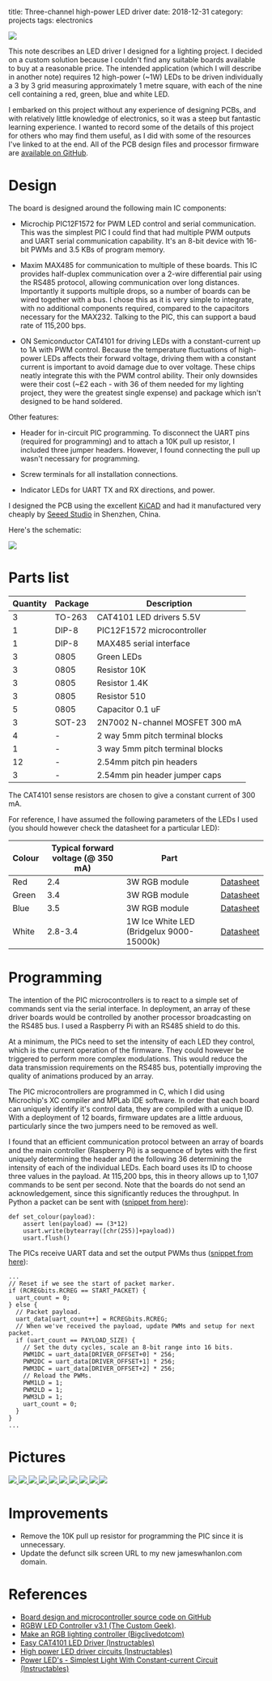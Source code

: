 title: Three-channel high-power LED driver
date: 2018-12-31
category: projects
tags: electronics

<div class="float-right">
<a href="{{'LED-driver/board-layers.png'|asset}}" data-lightbox="led-driver">
  <img class="thumbnail rounded" src="{{'LED-driver/board-layers.png'|thumbnail('400x400')}}">
</a>
</div>

This note describes an LED driver I designed for a lighting project. I decided
on a custom solution because I couldn't find any suitable boards available to
buy at a reasonable price. The intended application (which I will describe in
another note) requires 12 high-power (~1W) LEDs to be driven individually a 3 by 3
grid measuring approximately 1 metre square, with each of the nine cell
containing a red, green, blue and white LED.

I embarked on this project without any experience of designing PCBs, and with
relatively little knowledge of electronics, so it was a steep but fantastic
learning experience. I wanted to record some of the details of this project for
others who may find them useful, as I did with some of the resources I've
linked to at the end. All of the PCB design files and processor firmware are
[available on GitHub](https://github.com/jameshanlon/3C-HP-LED-driver).

# Design

The board is designed around the following main IC components:

- Microchip PIC12F1572 for PWM LED control and serial communication. This was
  the simplest PIC I could find that had multiple PWM outputs and UART serial
communication capability. It's an 8-bit device with 16-bit PWMs and 3.5 KBs of
program memory.

- Maxim MAX485 for communication to multiple of these boards. This IC provides
  half-duplex communication over a 2-wire differential pair using the RS485
protocol, allowing communication over long distances. Importantly it supports
multiple drops, so a number of boards can be wired together with a bus. I chose
this as it is very simple to integrate, with no additional components required,
compared to the capacitors necessary for the MAX232. Talking to the PIC, this
can support a baud rate of 115,200 bps.

- ON Semiconductor CAT4101 for driving LEDs with a constant-current up to 1A
with PWM control. Because the temperature fluctuations of high-power LEDs
affects their forward voltage, driving them with a constant current is
important to avoid damage due to over voltage. These chips neatly integrate
this with the PWM control ability. Their only downsides were their cost (~£2
each - with 36 of them needed for my lighting project, they were the greatest
single expense) and package which isn't designed to be hand soldered.

Other features:

- Header for in-circuit PIC programming. To disconnect the UART pins (required
  for programming) and to attach a 10K pull up resistor, I included three
  jumper headers. However, I found connecting the pull up wasn't necessary for
  programming.

- Screw terminals for all installation connections.

- Indicator LEDs for UART TX and RX directions, and power.

I designed the PCB using the excellent [KiCAD](http://kicad-pcb.org/) and had
it manufactured very cheaply by [Seeed Studio](https://www.seeedstudio.com/fusion_pcb.html)
in Shenzhen, China.

Here's the schematic:

<div class="text-center">
  <a href="{{'LED-driver/schematic.png'|asset}}" data-lightbox="led-driver">
    <img class="rounded" src="{{'LED-driver/schematic.png'|thumbnail('800x800')}}">
  </a>
</div>

# Parts list

| Quantity | Package | Description                     |
| -------- | ------- | --------------------------------|
| 3        | TO-263  | CAT4101 LED drivers 5.5V        |
| 1        | DIP-8   | PIC12F1572 microcontroller      |
| 1        | DIP-8   | MAX485 serial interface         |
| 3        | 0805    | Green LEDs                      |
| 3        | 0805    | Resistor 10K                    |
| 3        | 0805    | Resistor 1.4K                   |
| 3        | 0805    | Resistor 510                    |
| 5        | 0805    | Capacitor 0.1 uF                |
| 3        | SOT-23  | 2N7002 N-channel MOSFET 300 mA  |
| 4        | -       | 2 way 5mm pitch terminal blocks |
| 1        | -       | 3 way 5mm pitch terminal blocks |
| 12       | -       | 2.54mm pitch pin headers        |
| 3        | -       | 2.54mm pin header jumper caps   |

<p></p><!--Add some space after the table-->

The CAT4101 sense resistors are chosen to give a constant current of 300 mA.

For reference, I have assumed the following parameters of the LEDs I
used (you should however check the datasheet for a particular LED):

| Colour  | Typical forward voltage (@ 350 mA) | Part                                     |                |
|---------|------------------------------------|------------------------------------------|----------------|
| Red     | 2.4                                | 3W RGB module                            | [Datasheet][1] |
| Green   | 3.4                                | 3W RGB module                            | [Datasheet][1] |
| Blue    | 3.5                                | 3W RGB module                            | [Datasheet][1] |
| White   | 2.8-3.4                            | 1W Ice White LED (Bridgelux 9000-15000k) | [Datasheet][2] |

[1]: https://www.sparkfun.com/datasheets/Components/LED/COM-08718-datasheet.pdf
[2]: https://futureeden.co.uk/collections/ice-white-bridgelux-power-led-9000-15000k/products/1w-ice-white-led-bridgelux-12000k-with-pcb

<p></p><!--Add some space after the table-->

# Programming

The intention of the PIC microcontrollers is to react to a simple set of
commands sent via the serial interface. In deployment, an array of these driver
boards would be controlled by another processor broadcasting on the RS485 bus.
I used a Raspberry Pi with an RS485 shield to do this.

At a minimum, the PICs need to set the intensity of each LED they control,
which is the current operation of the firmware. They could however be triggered
to perform more complex modulations. This would reduce the data transmission
requirements on the RS485 bus, potentially improving the quality of animations
produced by an array.

The PIC microcontrollers are programmed in C, which I did using Microchip's XC
compiler and MPLab IDE software. In order that each board can uniquely identify
it's control data, they are compiled with a unique ID. With a deployment of 12
boards, firmware updates are a little arduous, particularly since the two
jumpers need to be removed as well.

I found that an efficient communication protocol between an array of boards
and the main controller (Raspberry Pi) is a sequence of bytes with the first
uniquely determining the header and the following 36 determining the intensity
of each of the individual LEDs. Each board uses its ID to choose three values
in the payload. At 115,200 bps, this in theory allows up to 1,107 commands to
be sent per second. Note that the boards do not send an acknowledgement, since
this significantly reduces the throughput. In Python a packet can be sent with
([snippet from here](https://github.com/jameshanlon/rgb-stacks/blob/master/rgbstacks.py)):

```
def set_colour(payload):
    assert len(payload) == (3*12)
    usart.write(bytearray([chr(255)]+payload))
    usart.flush()
```

The PICs receive UART data and set the output PWMs thus
([snippet from here](https://github.com/jameshanlon/rgb-stacks/blob/master/PIC/main.c)):

```
...
// Reset if we see the start of packet marker.
if (RCREGbits.RCREG == START_PACKET) {
  uart_count = 0;
} else {
  // Packet payload.
  uart_data[uart_count++] = RCREGbits.RCREG;
  // When we've received the payload, update PWMs and setup for next packet.
  if (uart_count == PAYLOAD_SIZE) {
    // Set the duty cycles, scale an 8-bit range into 16 bits.
    PWM1DC = uart_data[DRIVER_OFFSET+0] * 256;
    PWM2DC = uart_data[DRIVER_OFFSET+1] * 256;
    PWM3DC = uart_data[DRIVER_OFFSET+2] * 256;
    // Reload the PWMs.
    PWM1LD = 1;
    PWM2LD = 1;
    PWM3LD = 1;
    uart_count = 0;
  }
}
...
```

# Pictures

<div class="text-center">
  <a href="{{'LED-driver/unpopulated-boards.jpg'|asset}}" data-lightbox="led-driver">
    <img class="thumbnail rounded" src="{{'LED-driver/unpopulated-boards.jpg'|thumbnail('320x320')}}">
  </a>
  <a href="{{'LED-driver/assembled-1.jpg'|asset}}" data-lightbox="led-driver">
    <img class="thumbnail rounded" src="{{'LED-driver/assembled-1.jpg'|thumbnail('320x320')}}">
  </a>
  <a href="{{'LED-driver/assembled-2.jpg'|asset}}" data-lightbox="led-driver">
    <img class="thumbnail rounded" src="{{'LED-driver/assembled-2.jpg'|thumbnail('320x320')}}">
  </a>
  <a href="{{'LED-driver/assembled-programmer.jpg'|asset}}" data-lightbox="led-driver">
    <img class="thumbnail rounded" src="{{'LED-driver/assembled-programmer.jpg'|thumbnail('320x320')}}">
  </a>
  <a href="{{'LED-driver/assembled-top.jpg'|asset}}" data-lightbox="led-driver">
    <img class="thumbnail rounded" src="{{'LED-driver/assembled-top.jpg'|thumbnail('320x320')}}">
  </a>
  <a href="{{'LED-driver/array-1.jpg'|asset}}" data-lightbox="led-driver">
    <img class="thumbnail rounded" src="{{'LED-driver/array-1.jpg'|thumbnail('320x320')}}">
  </a>
  <a href="{{'LED-driver/array-2.jpg'|asset}}" data-lightbox="led-driver">
    <img class="thumbnail rounded" src="{{'LED-driver/array-2.jpg'|thumbnail('320x320')}}">
  </a>
  <a href="{{'LED-driver/4up-1.jpg'|asset}}" data-lightbox="led-driver">
    <img class="thumbnail rounded" src="{{'LED-driver/4up-1.jpg'|thumbnail('320x320')}}">
  </a>
  <a href="{{'LED-driver/4up-2.jpg'|asset}}" data-lightbox="led-driver">
    <img class="thumbnail rounded" src="{{'LED-driver/4up-2.jpg'|thumbnail('320x320')}}">
  </a>
  <a href="{{'LED-driver/8up.jpg'|asset}}" data-lightbox="led-driver">
    <img class="thumbnail rounded" src="{{'LED-driver/8up.jpg'|thumbnail('320x320')}}">
  </a>
</div>

# Improvements

- Remove the 10K pull up resistor for programming the PIC since it is
  unnecessary.
- Update the defunct silk screen URL to my new jameswhanlon.com domain.

# References

- [Board design and microcontroller source code on GitHub](https://github.com/jameshanlon/3C-HP-LED-driver)
- [RGBW LED Controller v3.1 (The Custom Geek)](http://thecustomgeek.com/2013/12/28/rgbw31/).
- [Make an RGB lighting controller (Bigclivedotcom)](http://www.bigclive.com/newrgb.htm)
- [Easy CAT4101 LED Driver (Instructables)](https://www.instructables.com/id/Easy-CAT4101-LED-Driver/)
- [High power LED driver circuits (Instructables)](https://www.instructables.com/id/Circuits-for-using-High-Power-LED-s/)
- [Power LED's - Simplest Light With Constant-current Circuit (Instructables)](https://www.instructables.com/id/Power-LED-s---simplest-light-with-constant-current/)
